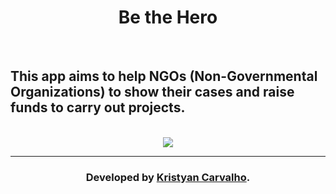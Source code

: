 <h1 align="center">Be the Hero</h1>

<br />

<h2>This app aims to help NGOs (Non-Governmental Organizations) to show their cases and raise funds to carry out projects.</h2>

<br />

<div align="center">
  <img src="https://be-thehero.netlify.app/static/media/logo.7eea718b.svg"></img>
</div>

<hr />

<h3 align="center">Developed by <a href="https://github.com/kriscrv/">Kristyan Carvalho</a>.</h3>

